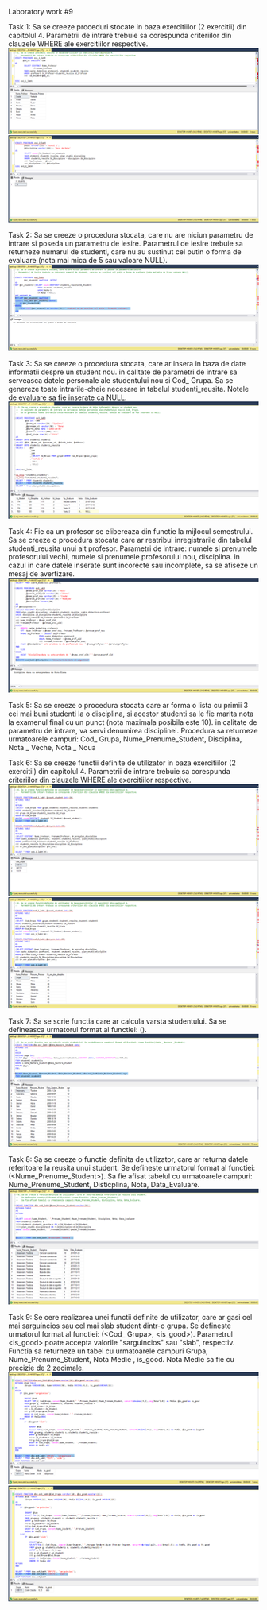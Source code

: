 Laboratory work #9

Task 1: Sa se creeze proceduri stocate in baza exercitiilor (2 exercitii) din capitolul 4. 
        Parametrii de intrare trebuie sa corespunda criteriilor din clauzele WHERE ale exercitiilor respective. 
 ![](https://github.com/mirelaverebceanu/DB/blob/master/Laboratory%209/Screens/ex1_1lab9.PNG)
 ![](https://github.com/mirelaverebceanu/DB/blob/master/Laboratory%209/Screens/ex1_2lab9.PNG)
 
Task 2: Sa se creeze o procedura stocata, care nu are niciun parametru de intrare si poseda un parametru de iesire.
        Parametrul de iesire trebuie sa returneze numarul de studenti, care nu au sustinut cel putin o forma de evaluare
        (nota mai mica de 5 sau valoare NULL).
 ![](https://github.com/mirelaverebceanu/DB/blob/master/Laboratory%209/Screens/ex2_lab9.PNG)
 
 Task 3:  Sa se creeze o procedura stocata, care ar insera in baza de date informatii despre un student nou. 
       	  in calitate de parametri de intrare sa serveasca datele personale ale studentului nou si Cod_ Grupa. 
	  Sa se genereze toate intrarile-cheie necesare in tabelul studenti_reusita. Notele de evaluare sa fie inserate ca NULL.
 ![](https://github.com/mirelaverebceanu/DB/blob/master/Laboratory%209/Screens/ex3_lab9.PNG)
 
 Task 4:   Fie ca un profesor se elibereaza din functie la mijlocul semestrului. Sa se creeze o procedura stocata care ar reatribui                  inregistrarile din tabelul studenti_reusita unui alt profesor. 
           Parametri de intrare: numele si prenumele profesorului vechi, numele si prenumele profesorului nou, disciplina. in cazul in                care datele inserate sunt incorecte sau incomplete, sa se afiseze un mesaj de avertizare.
 ![](https://github.com/mirelaverebceanu/DB/blob/master/Laboratory%209/Screens/ex4_lab9.PNG)
 
 Task 5:   Sa se creeze o procedura stocata care ar forma o lista cu primii 3 cei mai buni studenti la o disciplina, 
           si acestor studenti sa le fie marita nota la examenul
   	   final cu un punct (nota maximala posibila este 10). in calitate de parametru de intrare, va servi denumirea disciplinei.
	   Procedura sa returneze urmatoarele campuri: Cod_ Grupa, Nume_Prenume_Student, Disciplina, Nota _ Veche, Nota _ Noua 
 
 Task 6:   Sa se creeze functii definite de utilizator in baza exercitiilor (2 exercitii) din capitolul 4.
           Parametrii de intrare trebuie sa corespunda criteriilor din clauzele WHERE ale exercitiilor respective.
 ![](https://github.com/mirelaverebceanu/DB/blob/master/Laboratory%209/Screens/ex6_1lab9.PNG)
 ![](https://github.com/mirelaverebceanu/DB/blob/master/Laboratory%209/Screens/ex6_2lab9.PNG)
 
 Task 7:    Sa se scrie functia care ar calcula varsta studentului. Sa se defineasca urmatorul format al functiei: 
            <nume functie>(<Data _ Nastere _Student>).
  ![](https://github.com/mirelaverebceanu/DB/blob/master/Laboratory%209/Screens/ex7_lab9.PNG)
        
 Task 8:    Sa se creeze o functie definita de utilizator, care ar returna datele referitoare la reusita unui student.
       	    Se defineste urmatorul format al functiei: <nume functie> (<Nume_Prenume_Student>).
	    Sa fie afisat tabelul cu urmatoarele campuri: Nume_Prenume_Student, Disticplina, Nota, Data_Evaluare. 
 ![](https://github.com/mirelaverebceanu/DB/blob/master/Laboratory%209/Screens/ex8_lab9.PNG)
        
 Task 9:    Se cere realizarea unei functii definite de utilizator, care ar gasi cel mai sarguincios sau cel mai slab student dintr-o               grupa.
            Se defineste urmatorul format al functiei: <numefunctie> (<Cod_ Grupa>, <is_good>). Parametrul <is_good> poate accepta                   valorile "sarguincios" sau "slab", respectiv. 
	    Functia sa returneze un tabel cu urmatoarele campuri Grupa, Nume_Prenume_Student, Nota Medie , is_good. Nota Medie sa fie cu             precizie de 2 zecimale. 
 ![](https://github.com/mirelaverebceanu/DB/blob/master/Laboratory%209/Screens/ex9_1_lab9.PNG)
 ![](https://github.com/mirelaverebceanu/DB/blob/master/Laboratory%209/Screens/ex9_2lab9.PNG)
